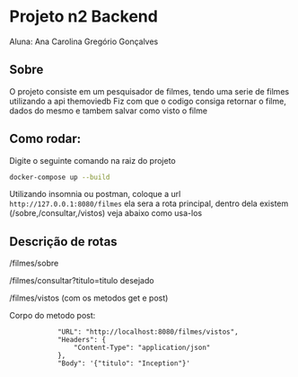 # Projeto n2 Backend
Aluna: Ana Carolina Gregório Gonçalves

## Sobre
O projeto consiste em um pesquisador de filmes, tendo uma serie de filmes utilizando a api themoviedb
Fiz com que o codigo consiga retornar o filme, dados do mesmo e tambem salvar como visto o filme

## Como rodar:
Digite o seguinte comando na raiz do projeto

```bash 
docker-compose up --build
```

Utilizando insomnia ou postman, coloque a url ``` http://127.0.0.1:8080/filmes ```
ela sera a rota principal, dentro dela existem (/sobre,/consultar,/vistos)
veja abaixo como usa-los

## Descrição de rotas
/filmes/sobre

/filmes/consultar?titulo=titulo desejado

/filmes/vistos (com os metodos get e post)

Corpo do metodo post:

                "URL": "http://localhost:8080/filmes/vistos",
                "Headers": {
                    "Content-Type": "application/json"
                },
                "Body": '{"titulo": "Inception"}'

